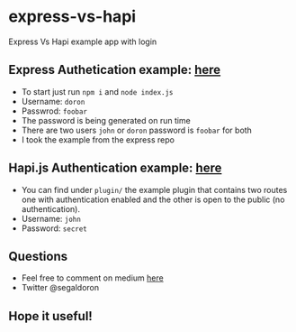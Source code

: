 # express-vs-hapi
Express Vs Hapi example app with login


## Express Authetication example: [here](https://github.com/doron2402/express-vs-hapi/tree/master/express)
  - To start just run `npm i` and `node index.js`
  - Username: `doron`
  - Passwrod: `foobar`
  - The password is being generated on run time
  - There are two users `john` or `doron` password is `foobar` for both
  - I took the example from the express repo


## Hapi.js Authentication example: [here](https://github.com/doron2402/express-vs-hapi/tree/master/hapi)
  - You can find under `plugin/` the example plugin that contains two routes one with authentication enabled and the other is open to the public (no authentication).
  - Username: `john` 
  - Password: `secret`
  

## Questions 
  - Feel free to comment on medium [here](https://medium.com/@doronsegal/the-express-way-vs-the-hapi-path-cd0d771c2571#.phussb8o7)
  - Twitter @segaldoron

## Hope it useful!
